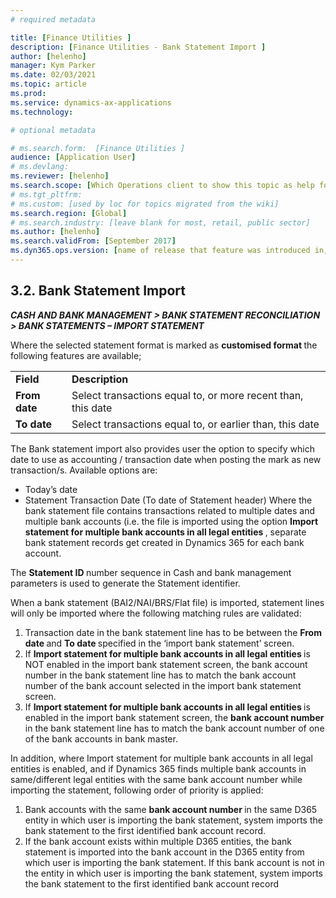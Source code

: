 ```yaml
---
# required metadata

title: [Finance Utilities ]
description: [Finance Utilities - Bank Statement Import ]
author: [helenho]
manager: Kym Parker
ms.date: 02/03/2021
ms.topic: article
ms.prod: 
ms.service: dynamics-ax-applications
ms.technology: 

# optional metadata

# ms.search.form:  [Finance Utilities ]
audience: [Application User]
# ms.devlang: 
ms.reviewer: [helenho]
ms.search.scope: [Which Operations client to show this topic as help for, to be set by content strategist, see list here: https://microsoft.sharepoint.com/teams/DynDoc/_layouts/15/WopiFrame.aspx?sourcedoc={23419e1c-eb64-42e9-aa9b-79875b428718}&action=edit&wd=target%28Core%20Dynamics%20AX%20CP%20requirements%2Eone%7C4CC185C0%2DEFAA%2D42CD%2D94B9%2D8F2A45E7F61A%2FVersions%20list%20for%20docs%20topics%7CC14BE630%2D5151%2D49D6%2D8305%2D554B5084593C%2F%29]
# ms.tgt_pltfrm: 
# ms.custom: [used by loc for topics migrated from the wiki]
ms.search.region: [Global]
# ms.search.industry: [leave blank for most, retail, public sector]
ms.author: [helenho]
ms.search.validFrom: [September 2017]
ms.dyn365.ops.version: [name of release that feature was introduced in, see list here: https://microsoft.sharepoint.com/teams/DynDoc/_layouts/15/WopiFrame.aspx?sourcedoc={23419e1c-eb64-42e9-aa9b-79875b428718}&action=edit&wd=target%28Core%20Dynamics%20AX%20CP%20requirements%2Eone%7C4CC185C0%2DEFAA%2D42CD%2D94B9%2D8F2A45E7F61A%2FVersions%20list%20for%20docs%20topics%7CC14BE630%2D5151%2D49D6%2D8305%2D554B5084593C%2F%29]
---
```


## 3.2.	Bank Statement Import 
***<span style="font-variant:small-caps;"> CASH AND BANK MANAGEMENT &gt;
BANK STATEMENT RECONCILIATION  &gt;  BANK STATEMENTS – IMPORT STATEMENT </span>***

Where the selected statement format is marked as <b> customised format </b> the following features are available; 

<table>
    <tr>
                 <td>  <b> Field </b> </td> 
                 <td>  <b> Description </b> </td>         
   </tr>   
   <tr>
       <td> <b> From date  </b></td>    
       <td> Select transactions equal to, or more recent than, this date </td> 	   
    </tr> 
    <tr>
       <td> <b> To date  </b></td>    
       <td> Select transactions equal to, or earlier than, this date </td> 	   
    </tr> 
 </table>
 
 The Bank statement import also provides user the option to specify which date to use as accounting / transaction date when posting the mark as new transaction/s. Available options are:
- Today’s date
- Statement Transaction Date (To date of Statement header)
Where the bank statement file contains transactions related to multiple dates and multiple bank accounts (i.e. the file is imported using the option <b> Import statement for multiple bank accounts in all legal entities </b>, separate bank statement records get created in Dynamics 365 for each bank account. 
 
The <b> Statement ID </b> number sequence in Cash and bank management parameters is used to generate the Statement identifier. 

When a bank statement (BAI2/NAI/BRS/Flat file) is imported, statement lines will only be imported where the following matching rules are validated:  
1.	Transaction date in the bank statement line has to be between the <b> From date </b> and <b> To date </b> specified in the ‘import bank statement’ screen.  
2.	If <b> Import statement for multiple bank accounts in all legal entities </b> is NOT enabled in the import bank statement screen, the bank account number in the bank statement line has to match the bank account number of the bank account selected in the import bank statement screen. 
3.	If <b> Import statement for multiple bank accounts in all legal entities </b> is enabled in the import bank statement screen, the <b> bank account number </b> in the bank statement line has to match the bank account number of one of the bank accounts in bank master. 

In addition, where Import statement for multiple bank accounts in all legal entities is enabled, and if Dynamics 365 finds multiple bank accounts in same/different legal entities with the same bank account number while importing the statement, following order of priority is applied: 

1.	Bank accounts with the same <b> bank account number </b> in the same D365 entity in which user is importing the bank statement, system imports the bank statement to the first identified bank account record. 
2.	If the bank account exists within multiple D365 entities, the bank statement is imported into the bank account in the D365 entity from which user is importing the bank statement. If this bank account is not in the entity in which user is importing the bank statement, system imports the bank statement to the first identified bank account record 


        

